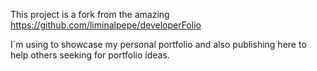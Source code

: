 This project is a fork from the amazing https://github.com/liminalpepe/developerFolio

I`m using to showcase my personal portfolio and also publishing here to help others seeking for portfolio ideas.
